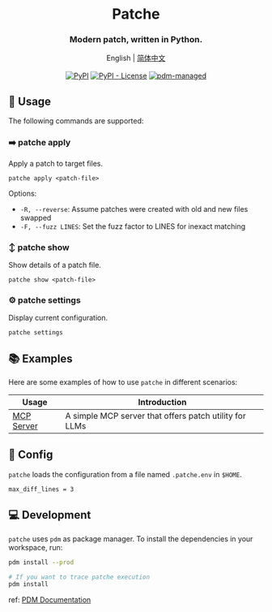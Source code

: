 <div align="center">
    <h1>Patche</h1>
    <h3>Modern patch, written in Python.</h3>
    <div>English | <a href="README.zh-CN.md">简体中文</a></div>
    <br>
    <a href="https://pypi.org/project/Patche/"><img src="https://img.shields.io/pypi/v/Patche" alt="PyPI"></a>
    <!-- <a href="https://pypi.org/project/Patche/"><img src="https://img.shields.io/pypi/pyversions/Patche" alt="PyPI - Python Version"></a> -->
    <a href="https://github.com/jingfelix/Patche/blob/main/LICENSE"><img src="https://img.shields.io/pypi/l/Patche" alt="PyPI - License"></a>
    <a href="https://pdm-project.org"><img src="https://img.shields.io/badge/pdm-managed-blueviolet" alt="pdm-managed"></a>
</div>

## 🔨 Usage

The following commands are supported:

### ➡️ patche apply

Apply a patch to target files.

```shell
patche apply <patch-file>
```

Options:
- `-R, --reverse`: Assume patches were created with old and new files swapped
- `-F, --fuzz LINES`: Set the fuzz factor to LINES for inexact matching

### ↕️ patche show

Show details of a patch file.

```shell
patche show <patch-file>
```

### ⚙️ patche settings

Display current configuration.

```shell
patche settings
```

## 📚 Examples

Here are some examples of how to use `patche` in different scenarios:

| Usage | Introduction |
| --- | --- |
| [MCP Server](docs/mcp.md) | A simple MCP server that offers patch utility for LLMs |

## 🧰 Config

`patche` loads the configuration from a file named `.patche.env` in `$HOME`.

```shell
max_diff_lines = 3
```

## 💻 Development

`patche` uses `pdm` as package manager. To install the dependencies in your workspace, run:

```bash
pdm install --prod

# If you want to trace patche execution
pdm install
```

ref: [PDM Documentation](https://pdm-project.org/en/latest/usage/dependency/)
